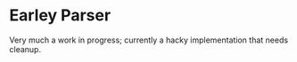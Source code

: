 # Earley Parser

Very much a work in progress; currently a hacky implementation that needs cleanup.
